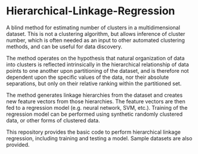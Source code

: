 # Hierarchical-Linkage-Regression

A blind method for estimating number of clusters in a multidimensional dataset. This is not a clustering algorithm, but allows inference of cluster number, which is often needed as an input to other automated clustering methods, and can be useful for data discovery.

The method operates on the hypothesis that natural organization of data into clusters is reflected intrinsically in the hierarchical relationship of data points to one another upon partitioning of the dataset, and is therefore not dependent upon the specific values of the data, nor their absolute separations, but only on their relative ranking within the partitioned set. 

The method generates linkage hierarchies from the dataset and creates new feature vectors from those hierarchies. The feature vectors are then fed to a regression model (e.g. neural network, SVM, etc.). Training of the regression model can be performed using synthetic randomly clustered data, or other forms of clustered data.

This repository provides the basic code to perform hierarchical linkage regression, including training and testing a model. Sample datasets are also provided.
